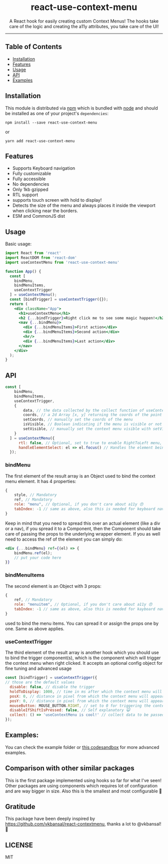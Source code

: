 <div align="center">
<h1>react-use-context-menu</h1>

<p>A React hook for easily creating custom Context Menus! The hooks take care of the logic and creating the a11y attributes, you take care of the UI!</p>

</div>

<hr />

## Table of Contents

- [Installation](#installation)
- [Features](#features)
- [Usage](#usage)
- [API](#api)
- [Examples](#examples)

## Installation

This module is distributed via [npm][npm] which is bundled with [node][node] and
should be installed as one of your project's `dependencies`:

```
npm install --save react-use-context-menu
```

or

```
yarn add react-use-context-menu
```

## Features

 - Supports Keyboard navigation
 - Fully customizable
 - Fully accessible
 - No dependencies
 - Only 1kb gzipped
 - RTL support
 - supports touch screen with hold to display!
 - Detects the size of the menu and always places it inside the viewport when clicking near the borders.
 - ESM and CommonJS dist

## Usage

Basic usage:

```jsx
import React from 'react'
import ReactDOM from 'react-dom'
import useContextMenu from 'react-use-context-menu'

function App() {
  const [
    bindMenu,
    bindMenuItems,
    useContextTrigger
  ] = useContextMenu();
  const [bindTrigger] = useContextTrigger({});
  return (
    <div className="App">
      <h1>useContextMenu</h1>
      <h2 {...bindTrigger}>Right click me to see some magic happen!</h2>
      <nav {...bindMenu}>
        <div {...bindMenuItems}>First action</div>
        <div {...bindMenuItems}>Second action</div>
        <hr/>
        <div {...bindMenuItems}>Last action</div>
      </nav>
    </div>
  );
}
```

## API

```jsx
const [
    bindMenu,
    bindMenuItems,
    useContextTrigger,
    {
        data, // the data collected by the collect function of useContextTrigger
        coords, // a 2d Array [x, y] returning the coords of the point where the right click was triggered
        setCoords, // manually set the coords of the menu
        isVisible, // Boolean indicating if the menu is visible or not
        setVisible, // manually set the context menu visible with setVisible(true) or hidden with setVisible(false)
    }
  ] = useContextMenu({
      rtl: false, // Optional, set to true to enable RightToLeft menu,
      handleElementSelect: el => el.focus() // Handles the element being selected with keyboard. Optional, focus is the default behaviour
  });
```

### bindMenu
The first element of the result array is an Object used to bind the context menu element.
It has 4 properties:
```js
{
    style, // Mandatory
    ref, // Mandatory
    role: "menu", // Optional, if you don't care about a11y 😠
    tabIndex: -1 // same as above, also this is needed for keyboard navigation
}
```
Keep in mind that you need to spread this over an actual element (like a div or a nav), if you spread it to a Component, then the Component should take care of passing the props to the underlying wrapper element.
If you as well need to access the ref of the element you can simply do:
```jsx
<div {...bindMenu} ref={(el) => {
    bindMenu.ref(el);
    // put your code here
}}
```

### bindMenuItems

The second element is an Object with 3 props:
```js
{
    ref, // Mandatory
    role: "menuitem", // Optional, if you don't care about a11y 😠
    tabIndex: -1 // same as above, also this is needed for kayboard navigation
}
```
used to bind the menu items. You can spread it or assign the props one by one. Same as above applies.

### useContextTrigger
The third element of the result array is another hook which you should use to bind the trigger component(s), which is the component which will trigger the context menu when right clicked.
It accepts an optional config object for fine tuning and advanced usage
```js
const [bindTrigger] = useContextTrigger({
// those are the default values 
  disable: false, // disable the trigger
  holdToDisplay: 1000, // time in ms after which the context menu will appear when holding the touch
  posX: 0, // distance in pixel from which the context menu will appear related to the right click X coord
  posY: 0, // distance in pixel from which the context menu will appear related to the right click y coord
  mouseButton: MOUSE_BUTTON.RIGHT, // set to 0 for triggering the context menu with the left click
  disableIfShiftIsPressed: false, // Self explanatory 😺
  collect: () => 'useContextMenu is cool!' // collect data to be passed to the context menu, see the example to see this in action
});
```

## Examples:

You can check the example folder or [this codesandbox][codesandbox-example] for more advanced examples.

## Comparison with other similar packages

This is the first package implemented using hooks so far for what I've seen!
Other packages are using components which requires lot of configuration and are way bigger in size.
Also this is the smallest and most configurable 💃

## Gratitude
This package have been deeply inspired by https://github.com/vkbansal/react-contextmenu, thanks a lot to @vkbansal! 🙏

[npm]: https://www.npmjs.com/
[node]: https://nodejs.org
[codesandbox-example]: https://codesandbox.io/s/hopeful-hopper-v4zzv?fontsize=14

## LICENSE

MIT
